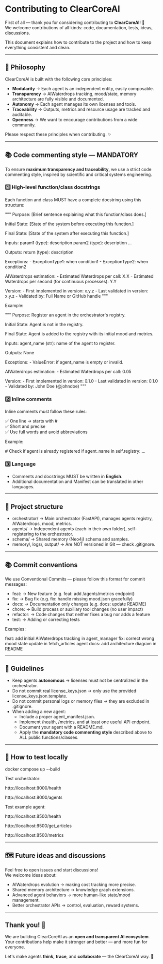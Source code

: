 
# Contributing to ClearCoreAI

First of all — thank you for considering contributing to **ClearCoreAI**! 🚀  
We welcome contributions of all kinds: code, documentation, tests, ideas, discussions.

This document explains how to contribute to the project and how to keep everything consistent and clean.

---

## 🚀 Philosophy

ClearCoreAI is built with the following core principles:

- **Modularity** → Each agent is an independent entity, easily composable.
- **Transparency** → AIWaterdrops tracking, mood/state, memory architecture are fully visible and documented.
- **Autonomy** → Each agent manages its own licenses and tools.
- **Traceability** → Outputs, metrics and resource usage are tracked and auditable.
- **Openness** → We want to encourage contributions from a wide community.

Please respect these principles when contributing. ✨

---

## 📚 Code commenting style — MANDATORY

To ensure **maximum transparency and traceability**, we use a strict code commenting style, inspired by scientific and critical systems engineering.

### 1️⃣ High-level function/class docstrings

Each function and class MUST have a complete docstring using this structure:

"""
Purpose:
    [Brief sentence explaining what this function/class does.]

Initial State:
    [State of the system before executing this function.]

Final State:
    [State of the system after executing this function.]

Inputs:
    param1 (type): description
    param2 (type): description
    ...

Outputs:
    return (type): description

Exceptions:
    - ExceptionType1: when condition1
    - ExceptionType2: when condition2

AIWaterdrops estimation:
    - Estimated Waterdrops per call: X.X
    - Estimated Waterdrops per second (for continuous processes): Y.Y

Version:
    - First implemented in version: x.y.z
    - Last validated in version: x.y.z
    - Validated by: Full Name or GitHub handle
"""

Example:

"""
Purpose:
    Register an agent in the orchestrator's registry.

Initial State:
    Agent is not in the registry.

Final State:
    Agent is added to the registry with its initial mood and metrics.

Inputs:
    agent_name (str): name of the agent to register.

Outputs:
    None

Exceptions:
    - ValueError: if agent_name is empty or invalid.

AIWaterdrops estimation:
    - Estimated Waterdrops per call: 0.05

Version:
    - First implemented in version: 0.1.0
    - Last validated in version: 0.1.0
    - Validated by: John Doe (@johndoe)
"""

### 2️⃣ Inline comments

Inline comments must follow these rules:

✅ One line → starts with #  
✅ Short and precise  
✅ Use full words and avoid abbreviations

Example:

\# Check if agent is already registered
if agent_name in self.registry:
    ...

### 3️⃣ Language

- Comments and docstrings MUST be written in **English**.
- Additional documentation and Manifest can be translated in other languages.

---

## 🚧 Project structure

- orchestrator/ → Main orchestrator (FastAPI), manages agents registry, AIWaterdrops, mood, metrics.
- agents/ → Independent agents (each in their own folder), self-registering to the orchestrator.
- schema/ → Shared memory (Neo4j) schema and samples.
- memory/, logs/, output/ → Are NOT versioned in Git — check .gitignore.

---

## 📚 Commit conventions

We use Conventional Commits — please follow this format for commit messages:

- feat: → New feature (e.g. feat: add /agents/metrics endpoint)
- fix: → Bug fix (e.g. fix: handle missing mood.json gracefully)
- docs: → Documentation only changes (e.g. docs: update README)
- chore: → Build process or auxiliary tool changes (no user impact)
- refactor: → Code changes that neither fixes a bug nor adds a feature
- test: → Adding or correcting tests

Examples:

feat: add initial AIWaterdrops tracking in agent_manager
fix: correct wrong mood state update in fetch_articles agent
docs: add architecture diagram in README

---

## 🚦 Guidelines

- Keep agents **autonomous** → licenses must not be centralized in the orchestrator.
- Do not commit real license_keys.json → only use the provided license_keys.json.template.
- Do not commit personal logs or memory files → they are excluded in .gitignore.
- When adding a new agent:
    - Include a proper agent_manifest.json.
    - Implement /health, /metrics, and at least one useful API endpoint.
    - Document your agent with a README.md.
    - Apply the **mandatory code commenting style** described above to ALL public functions/classes.

---

## 🏃 How to test locally

docker compose up --build

Test orchestrator:

http://localhost:8000/health 

http://localhost:8000/agents

Test example agent:

http://localhost:8500/health

http://localhost:8500/get_articles

http://localhost:8500/metrics

---

## 🗺 Future ideas and discussions

Feel free to open issues and start discussions!  
We welcome ideas about:

- AIWaterdrops evolution → making cost tracking more precise.
- Shared memory architecture → knowledge graph extensions.
- Advanced agent behaviors → more human-like state/mood management.
- Better orchestrator APIs → control, evaluation, reward systems.

---

## Thank you! 🙏

We are building ClearCoreAI as an **open and transparent AI ecosystem**.  
Your contributions help make it stronger and better — and more fun for everyone.

Let's make agents **think**, **trace**, and **collaborate** — the ClearCoreAI way. 🚀
